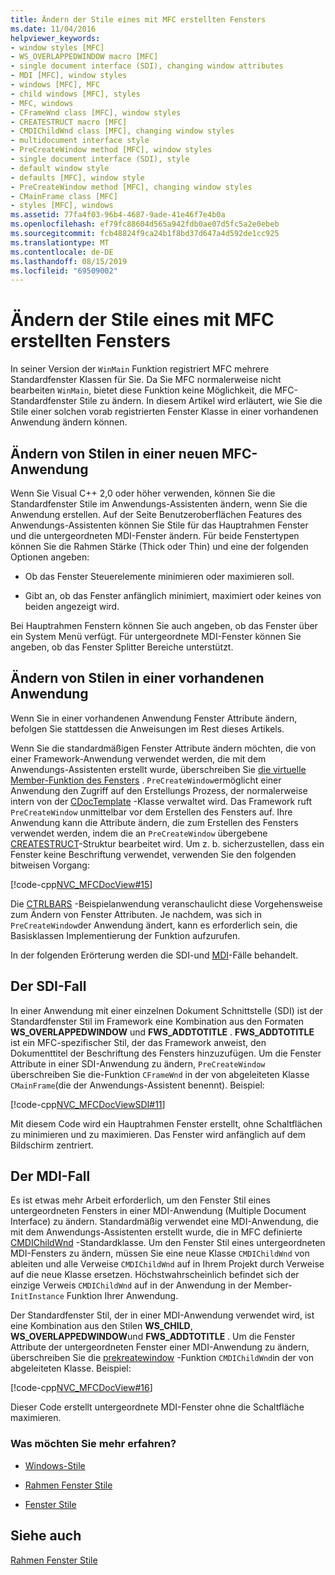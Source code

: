 ```yaml
---
title: Ändern der Stile eines mit MFC erstellten Fensters
ms.date: 11/04/2016
helpviewer_keywords:
- window styles [MFC]
- WS_OVERLAPPEDWINDOW macro [MFC]
- single document interface (SDI), changing window attributes
- MDI [MFC], window styles
- windows [MFC], MFC
- child windows [MFC], styles
- MFC, windows
- CFrameWnd class [MFC], window styles
- CREATESTRUCT macro [MFC]
- CMDIChildWnd class [MFC], changing window styles
- multidocument interface style
- PreCreateWindow method [MFC], window styles
- single document interface (SDI), style
- default window style
- defaults [MFC], window style
- PreCreateWindow method [MFC], changing window styles
- CMainFrame class [MFC]
- styles [MFC], windows
ms.assetid: 77fa4f03-96b4-4687-9ade-41e46f7e4b0a
ms.openlocfilehash: ef79fc88604d565a942fdb0ae07d5fc5a2e0ebeb
ms.sourcegitcommit: fcb48824f9ca24b1f8bd37d647a4d592de1cc925
ms.translationtype: MT
ms.contentlocale: de-DE
ms.lasthandoff: 08/15/2019
ms.locfileid: "69509002"
---
```

# <a name="changing-the-styles-of-a-window-created-by-mfc"></a>Ändern der Stile eines mit MFC erstellten Fensters

In seiner Version der `WinMain` Funktion registriert MFC mehrere Standardfenster Klassen für Sie. Da Sie MFC normalerweise nicht bearbeiten `WinMain`, bietet diese Funktion keine Möglichkeit, die MFC-Standardfenster Stile zu ändern. In diesem Artikel wird erläutert, wie Sie die Stile einer solchen vorab registrierten Fenster Klasse in einer vorhandenen Anwendung ändern können.

##  <a name="_core_changing_styles_in_a_new_mfc_application"></a>Ändern von Stilen in einer neuen MFC-Anwendung

Wenn Sie Visual C++ 2,0 oder höher verwenden, können Sie die Standardfenster Stile im Anwendungs-Assistenten ändern, wenn Sie die Anwendung erstellen. Auf der Seite Benutzeroberflächen Features des Anwendungs-Assistenten können Sie Stile für das Hauptrahmen Fenster und die untergeordneten MDI-Fenster ändern. Für beide Fenstertypen können Sie die Rahmen Stärke (Thick oder Thin) und eine der folgenden Optionen angeben:

- Ob das Fenster Steuerelemente minimieren oder maximieren soll.

- Gibt an, ob das Fenster anfänglich minimiert, maximiert oder keines von beiden angezeigt wird.

Bei Hauptrahmen Fenstern können Sie auch angeben, ob das Fenster über ein System Menü verfügt. Für untergeordnete MDI-Fenster können Sie angeben, ob das Fenster Splitter Bereiche unterstützt.

##  <a name="_core_changing_styles_in_an_existing_application"></a>Ändern von Stilen in einer vorhandenen Anwendung

Wenn Sie in einer vorhandenen Anwendung Fenster Attribute ändern, befolgen Sie stattdessen die Anweisungen im Rest dieses Artikels.

Wenn Sie die standardmäßigen Fenster Attribute ändern möchten, die von einer Framework-Anwendung verwendet werden, die mit dem Anwendungs-Assistenten erstellt wurde, überschreiben Sie [die virtuelle Member-Funktion des Fensters](../mfc/reference/cwnd-class.md#precreatewindow) . `PreCreateWindow`ermöglicht einer Anwendung den Zugriff auf den Erstellungs Prozess, der normalerweise intern von der [CDocTemplate](../mfc/reference/cdoctemplate-class.md) -Klasse verwaltet wird. Das Framework ruft `PreCreateWindow` unmittelbar vor dem Erstellen des Fensters auf. Ihre Anwendung kann die Attribute ändern, die zum Erstellen des Fensters verwendet werden, indem die an `PreCreateWindow` übergebene [CREATESTRUCT](/windows/win32/api/winuser/ns-winuser-createstructw)-Struktur bearbeitet wird. Um z. b. sicherzustellen, dass ein Fenster keine Beschriftung verwendet, verwenden Sie den folgenden bitweisen Vorgang:

[!code-cpp[NVC_MFCDocView#15](../mfc/codesnippet/cpp/changing-the-styles-of-a-window-created-by-mfc_1.cpp)]

Die [CTRLBARS](../overview/visual-cpp-samples.md) -Beispielanwendung veranschaulicht diese Vorgehensweise zum Ändern von Fenster Attributen. Je nachdem, was sich in `PreCreateWindow`der Anwendung ändert, kann es erforderlich sein, die Basisklassen Implementierung der Funktion aufzurufen.

In der folgenden Erörterung werden die SDI-und [MDI](#_core_the_mdi_case)-Fälle behandelt.

##  <a name="_core_the_sdi_case"></a>Der SDI-Fall

In einer Anwendung mit einer einzelnen Dokument Schnittstelle (SDI) ist der Standardfenster Stil im Framework eine Kombination aus den Formaten **WS_OVERLAPPEDWINDOW** und **FWS_ADDTOTITLE** . **FWS_ADDTOTITLE** ist ein MFC-spezifischer Stil, der das Framework anweist, den Dokumenttitel der Beschriftung des Fensters hinzuzufügen. Um die Fenster Attribute in einer SDI-Anwendung zu ändern, `PreCreateWindow` überschreiben Sie die-Funktion `CFrameWnd` in der von abgeleiteten Klasse `CMainFrame`(die der Anwendungs-Assistent benennt). Beispiel:

[!code-cpp[NVC_MFCDocViewSDI#11](../mfc/codesnippet/cpp/changing-the-styles-of-a-window-created-by-mfc_2.cpp)]

Mit diesem Code wird ein Hauptrahmen Fenster erstellt, ohne Schaltflächen zu minimieren und zu maximieren. Das Fenster wird anfänglich auf dem Bildschirm zentriert.

##  <a name="_core_the_mdi_case"></a>Der MDI-Fall

Es ist etwas mehr Arbeit erforderlich, um den Fenster Stil eines untergeordneten Fensters in einer MDI-Anwendung (Multiple Document Interface) zu ändern. Standardmäßig verwendet eine MDI-Anwendung, die mit dem Anwendungs-Assistenten erstellt wurde, die in MFC definierte [CMDIChildWnd](../mfc/reference/cmdichildwnd-class.md) -Standardklasse. Um den Fenster Stil eines untergeordneten MDI-Fensters zu ändern, müssen Sie eine neue Klasse `CMDIChildWnd` von ableiten und alle Verweise `CMDIChildWnd` auf in Ihrem Projekt durch Verweise auf die neue Klasse ersetzen. Höchstwahrscheinlich befindet sich der einzige Verweis `CMDIChildWnd` auf in der Anwendung in der Member- `InitInstance` Funktion Ihrer Anwendung.

Der Standardfenster Stil, der in einer MDI-Anwendung verwendet wird, ist eine Kombination aus den Stilen **WS_CHILD**, **WS_OVERLAPPEDWINDOW**und **FWS_ADDTOTITLE** . Um die Fenster Attribute der untergeordneten Fenster einer MDI-Anwendung zu ändern, überschreiben Sie die [prekreatewindow](../mfc/reference/cwnd-class.md#precreatewindow) -Funktion `CMDIChildWnd`in der von abgeleiteten Klasse. Beispiel:

[!code-cpp[NVC_MFCDocView#16](../mfc/codesnippet/cpp/changing-the-styles-of-a-window-created-by-mfc_3.cpp)]

Dieser Code erstellt untergeordnete MDI-Fenster ohne die Schaltfläche maximieren.

### <a name="what-do-you-want-to-know-more-about"></a>Was möchten Sie mehr erfahren?

- [Windows-Stile](../mfc/reference/styles-used-by-mfc.md#window-styles)

- [Rahmen Fenster Stile](../mfc/frame-window-styles-cpp.md)

- [Fenster Stile](/windows/win32/winmsg/window-styles)

## <a name="see-also"></a>Siehe auch

[Rahmen Fenster Stile](../mfc/frame-window-styles-cpp.md)
